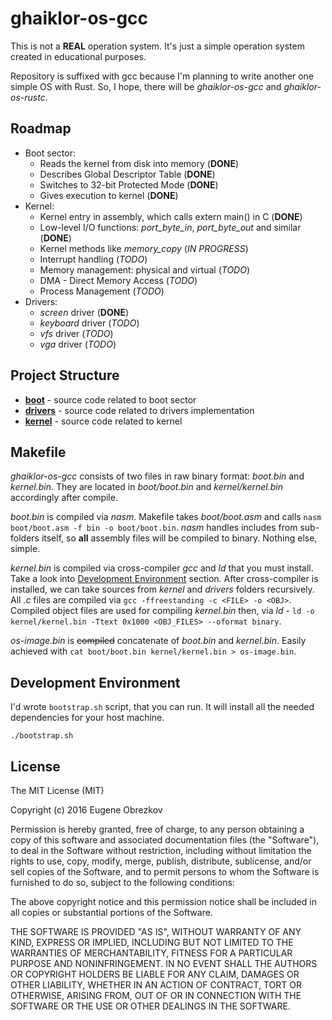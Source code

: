# ghaiklor-os-gcc

This is not a **REAL** operation system.
It's just a simple operation system created in educational purposes.

Repository is suffixed with gcc because I'm planning to write another one simple OS with Rust.
So, I hope, there will be _ghaiklor-os-gcc_ and _ghaiklor-os-rustc_.

## Roadmap

- Boot sector:
  - Reads the kernel from disk into memory (**DONE**)
  - Describes Global Descriptor Table (**DONE**)
  - Switches to 32-bit Protected Mode (**DONE**)
  - Gives execution to kernel (**DONE**)
- Kernel:
  - Kernel entry in assembly, which calls extern main() in C (**DONE**)
  - Low-level I/O functions: _port_byte_in_, _port_byte_out_ and similar (**DONE**)
  - Kernel methods like _memory_copy_ (*IN PROGRESS*)
  - Interrupt handling (_TODO_)
  - Memory management: physical and virtual (_TODO_)
  - DMA - Direct Memory Access (_TODO_)
  - Process Management (_TODO_)
- Drivers:
  - _screen_ driver (**DONE**)
  - _keyboard_ driver (_TODO_)
  - _vfs_ driver (_TODO_)
  - _vga_ driver (_TODO_)

## Project Structure

- [__boot__](./boot) - source code related to boot sector
- [__drivers__](./drivers) - source code related to drivers implementation
- [__kernel__](./kernel) - source code related to kernel

## Makefile

_ghaiklor-os-gcc_ consists of two files in raw binary format: _boot.bin_ and _kernel.bin_.
They are located in _boot/boot.bin_ and _kernel/kernel.bin_ accordingly after compile.

_boot.bin_ is compiled via _nasm_.
Makefile takes _boot/boot.asm_ and calls `nasm boot/boot.asm -f bin -o boot/boot.bin`.
_nasm_ handles includes from sub-folders itself, so __all__ assembly files will be compiled to binary.
Nothing else, simple.

_kernel.bin_ is compiled via cross-compiler _gcc_ and _ld_ that you must install.
Take a look into [Development Environment](#development-environment) section.
After cross-compiler is installed, we can take sources from _kernel_ and _drivers_ folders recursively.
All *.c* files are compiled via `gcc -ffreestanding -c <FILE> -o <OBJ>`.
Compiled object files are used for compiling _kernel.bin_ then, via _ld_ -
`ld -o kernel/kernel.bin -Ttext 0x1000 <OBJ_FILES> --oformat binary`.

_os-image.bin_ is ~~compiled~~ concatenate of _boot.bin_ and _kernel.bin_.
Easily achieved with `cat boot/boot.bin kernel/kernel.bin > os-image.bin`.

## Development Environment

I'd wrote `bootstrap.sh` script, that you can run.
It will install all the needed dependencies for your host machine.

```shell
./bootstrap.sh
```

## License

The MIT License (MIT)

Copyright (c) 2016 Eugene Obrezkov

Permission is hereby granted, free of charge, to any person obtaining a copy
of this software and associated documentation files (the "Software"), to deal
in the Software without restriction, including without limitation the rights
to use, copy, modify, merge, publish, distribute, sublicense, and/or sell
copies of the Software, and to permit persons to whom the Software is
furnished to do so, subject to the following conditions:

The above copyright notice and this permission notice shall be included in all
copies or substantial portions of the Software.

THE SOFTWARE IS PROVIDED "AS IS", WITHOUT WARRANTY OF ANY KIND, EXPRESS OR
IMPLIED, INCLUDING BUT NOT LIMITED TO THE WARRANTIES OF MERCHANTABILITY,
FITNESS FOR A PARTICULAR PURPOSE AND NONINFRINGEMENT. IN NO EVENT SHALL THE
AUTHORS OR COPYRIGHT HOLDERS BE LIABLE FOR ANY CLAIM, DAMAGES OR OTHER
LIABILITY, WHETHER IN AN ACTION OF CONTRACT, TORT OR OTHERWISE, ARISING FROM,
OUT OF OR IN CONNECTION WITH THE SOFTWARE OR THE USE OR OTHER DEALINGS IN THE
SOFTWARE.
